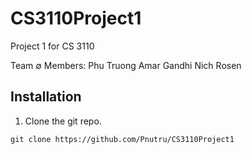 # CS3110Project1
Project 1 for CS 3110

Team ∅ Members:
Phu Truong
Amar Gandhi
Nich Rosen

## Installation

1. Clone the git repo.

`git clone https://github.com/Pnutru/CS3110Project1`
